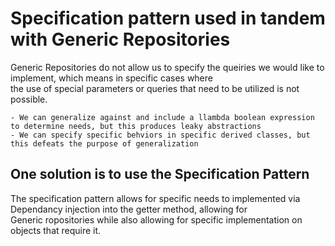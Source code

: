 <h1>Specification pattern used in tandem with Generic Repositories</h1>
<p1> Generic Repositories do not allow us to specify the queiries we would like to implement, which means in specific cases where<br>the use of special parameters or queries that need to be utilized is not possible.</p1>

    - We can generalize against and include a llambda boolean expression to determine needs, but this produces leaky abstractions
    - We can specify specific behviors in specific derived classes, but this defeats the purpose of generalization
    
<h2>One solution is to use the Specification Pattern </h2>
<p1>The specification pattern allows for specific needs to implemented via Dependancy injection into the getter method, allowing for <br> Generic ropositories while also allowing for specific implementation on objects that require it.